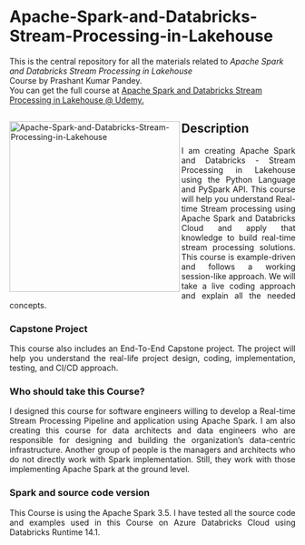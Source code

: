 # Apache-Spark-and-Databricks-Stream-Processing-in-Lakehouse
This is the central repository for all the materials related to <em>Apache Spark and Databricks Stream Processing in Lakehouse</em> <br>Course by Prashant Kumar Pandey.
<br> You can get the full course at <a href="https://www.udemy.com/course/spark-streaming-using-python/?referralCode=127B048D9EBD2D1278DC"> 
  Apache Spark and Databricks Stream Processing in Lakehouse @ Udemy.
</a>

<div>
<a href="https://www.udemy.com/course/spark-streaming-using-python/?referralCode=127B048D9EBD2D1278DC">
<img src="https://drive.google.com/file/d/1Df0TU_h-rcupXCrHitSQcHiviovlJOcZ/view" alt="Apache-Spark-and-Databricks-Stream-Processing-in-Lakehouse" width="300" align="left"> 
</a>

<h2> Description </h2>
<p align="justify">
  I am creating Apache Spark and Databricks - Stream Processing in Lakehouse using the Python Language and PySpark API. This course will help you understand Real-time Stream processing using Apache Spark and Databricks Cloud and apply that knowledge to build real-time stream processing solutions. This course is example-driven and follows a working session-like approach. We will take a live coding approach and explain all the needed concepts.
</p>

<h3>Capstone Project</h3>
<p align="justify">
This course also includes an End-To-End Capstone project. The project will help you understand the real-life project design, coding, implementation, testing, and CI/CD approach. 
</p>

<h3>Who should take this Course?</h3>
<p align="justify">
I designed this course for software engineers willing to develop a Real-time Stream Processing Pipeline and application using Apache Spark. I am also creating this course for data architects and data engineers who are responsible for designing and building the organization’s data-centric infrastructure. Another group of people is the managers and architects who do not directly work with Spark implementation. Still, they work with those implementing Apache Spark at the ground level.
</p>

<h3>Spark and source code version</h3>
<p align="justify">
This Course is using the Apache Spark 3.5. I have tested all the source code and examples used in this Course on Azure Databricks Cloud using Databricks Runtime 14.1.
</p>

</div>
